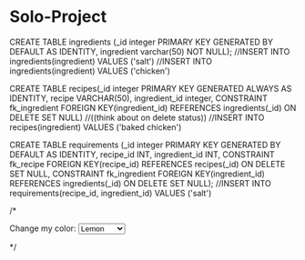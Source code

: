 # Solo-Project

CREATE TABLE ingredients (_id integer PRIMARY KEY GENERATED BY DEFAULT AS IDENTITY, ingredient varchar(50) NOT NULL);
//INSERT INTO ingredients(ingredient) VALUES ('salt')
//INSERT INTO ingredients(ingredient) VALUES ('chicken')

CREATE TABLE recipes(_id integer PRIMARY KEY GENERATED ALWAYS AS IDENTITY, recipe VARCHAR(50), ingredient_id integer, 
CONSTRAINT fk_ingredient FOREIGN KEY(ingredient_id) REFERENCES ingredients(_id) ON DELETE SET NULL)
//((think about on delete status))
//INSERT INTO recipes(ingredient) VALUES ('baked chicken')

CREATE TABLE requirements (_id integer PRIMARY KEY GENERATED BY DEFAULT AS IDENTITY, recipe_id INT, ingredient_id INT, 
CONSTRAINT fk_recipe FOREIGN KEY(recipe_id) REFERENCES recipes(_id) ON DELETE SET NULL, 
CONSTRAINT fk_ingredient FOREIGN KEY(ingredient_id) REFERENCES ingredients(_id) ON DELETE SET NULL);
//INSERT INTO requirements(recipe_id, ingredient_id) VALUES ('salt')

/* <html>
<head>
  <meta charset="UTF-8">
  <title>fancy colors</title>
  <link rel="stylesheet" type="text/css" href="styles.css" />
</head>
<body>
  <label for="menu">Change my color: </label>
  <select id="menu">
    <option value="lemon">Lemon</option>
    <option value="tangerine">Tangerine</option>
    <option value="lime">Lime</option>
    <option value="grapefruit">Grapefruit</option>
    <option value="lavender">Lavender</option>
  </select>


  <script>

    window.onload = () => {

      const body = document.querySelector('body');
      const menu = document.querySelector('#menu');
      

      button.onClick = () => {
        const fruit = menu.value;
        fetch('/colors', {
          method: 'POST',
          headers: {
            'Content-Type': 'application/json',
          },
          body: JSON.stringify({ fruit: fruit }),
        })
        .then(res => res.json())
        .then(data => {
          body.style.background = data.colors;
        })
        .catch(err => console.log(err))
      }
    }

  </script>
</body>
</html>

 */
